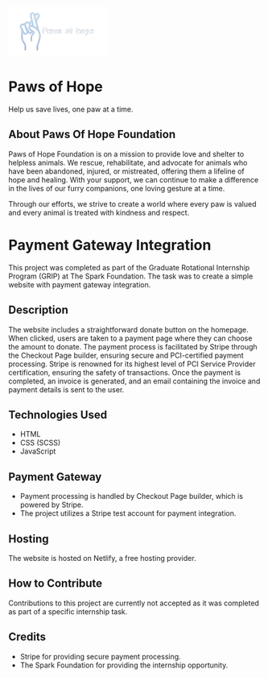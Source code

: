 ![Your Brand Logo](assets/img/logo/flogo.png)

# Paws of Hope

Help us save lives, one paw at a time.

## About Paws Of Hope Foundation

Paws of Hope Foundation is on a mission to provide love and shelter to helpless animals. We rescue, rehabilitate, and advocate for animals who have been abandoned, injured, or mistreated, offering them a lifeline of hope and healing. With your support, we can continue to make a difference in the lives of our furry companions, one loving gesture at a time.

Through our efforts, we strive to create a world where every paw is valued and every animal is treated with kindness and respect.


# Payment Gateway Integration

This project was completed as part of the Graduate Rotational Internship Program (GRIP) at The Spark Foundation. The task was to create a simple website with payment gateway integration.

## Description

The website includes a straightforward donate button on the homepage. When clicked, users are taken to a payment page where they can choose the amount to donate. The payment process is facilitated by Stripe through the Checkout Page builder, ensuring secure and PCI-certified payment processing. Stripe is renowned for its highest level of PCI Service Provider certification, ensuring the safety of transactions.
Once the payment is completed, an invoice is generated, and an email containing the invoice and payment details is sent to the user.

## Technologies Used

- HTML
- CSS (SCSS)
- JavaScript

## Payment Gateway

- Payment processing is handled by Checkout Page builder, which is powered by Stripe.
- The project utilizes a Stripe test account for payment integration.

## Hosting

The website is hosted on Netlify, a free hosting provider.

## How to Contribute

Contributions to this project are currently not accepted as it was completed as part of a specific internship task.

## Credits

- Stripe for providing secure payment processing.
- The Spark Foundation for providing the internship opportunity.
